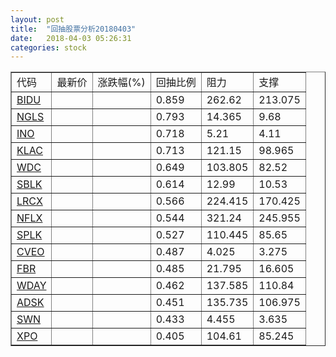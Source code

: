 ```yaml
---
layout: post
title:  "回抽股票分析20180403"
date:   2018-04-03 05:26:31
categories: stock
---
```

<script type="text/javascript">
var stockList = []
stockList.push('gb_bidu');
stockList.push('gb_ngls');
stockList.push('gb_ino');
stockList.push('gb_klac');
stockList.push('gb_wdc');
stockList.push('gb_sblk');
stockList.push('gb_lrcx');
stockList.push('gb_nflx');
stockList.push('gb_splk');
stockList.push('gb_cveo');
stockList.push('gb_fbr');
stockList.push('gb_wday');
stockList.push('gb_adsk');
stockList.push('gb_swn');
stockList.push('gb_xpo');
</script>
<table border="1">
 <tr>
 <td>代码</td>
 <td>最新价</td>
 <td>涨跌幅(%)</td>
 <td>回抽比例</td>
 <td>阻力</td>
 <td>支撑</td>
</tr>
  <tr id="bidu">
  <td><a href="http://stock.finance.sina.com.cn/usstock/quotes/BIDU.html" target="_blank">BIDU</a></td><td></td><td></td><td>0.859</td><td>262.62</td><td>213.075</td></tr>
  <tr id="ngls">
  <td><a href="http://stock.finance.sina.com.cn/usstock/quotes/NGLS.html" target="_blank">NGLS</a></td><td></td><td></td><td>0.793</td><td>14.365</td><td>9.68</td></tr>
  <tr id="ino">
  <td><a href="http://stock.finance.sina.com.cn/usstock/quotes/INO.html" target="_blank">INO</a></td><td></td><td></td><td>0.718</td><td>5.21</td><td>4.11</td></tr>
  <tr id="klac">
  <td><a href="http://stock.finance.sina.com.cn/usstock/quotes/KLAC.html" target="_blank">KLAC</a></td><td></td><td></td><td>0.713</td><td>121.15</td><td>98.965</td></tr>
  <tr id="wdc">
  <td><a href="http://stock.finance.sina.com.cn/usstock/quotes/WDC.html" target="_blank">WDC</a></td><td></td><td></td><td>0.649</td><td>103.805</td><td>82.52</td></tr>
  <tr id="sblk">
  <td><a href="http://stock.finance.sina.com.cn/usstock/quotes/SBLK.html" target="_blank">SBLK</a></td><td></td><td></td><td>0.614</td><td>12.99</td><td>10.53</td></tr>
  <tr id="lrcx">
  <td><a href="http://stock.finance.sina.com.cn/usstock/quotes/LRCX.html" target="_blank">LRCX</a></td><td></td><td></td><td>0.566</td><td>224.415</td><td>170.425</td></tr>
  <tr id="nflx">
  <td><a href="http://stock.finance.sina.com.cn/usstock/quotes/NFLX.html" target="_blank">NFLX</a></td><td></td><td></td><td>0.544</td><td>321.24</td><td>245.955</td></tr>
  <tr id="splk">
  <td><a href="http://stock.finance.sina.com.cn/usstock/quotes/SPLK.html" target="_blank">SPLK</a></td><td></td><td></td><td>0.527</td><td>110.445</td><td>85.65</td></tr>
  <tr id="cveo">
  <td><a href="http://stock.finance.sina.com.cn/usstock/quotes/CVEO.html" target="_blank">CVEO</a></td><td></td><td></td><td>0.487</td><td>4.025</td><td>3.275</td></tr>
  <tr id="fbr">
  <td><a href="http://stock.finance.sina.com.cn/usstock/quotes/FBR.html" target="_blank">FBR</a></td><td></td><td></td><td>0.485</td><td>21.795</td><td>16.605</td></tr>
  <tr id="wday">
  <td><a href="http://stock.finance.sina.com.cn/usstock/quotes/WDAY.html" target="_blank">WDAY</a></td><td></td><td></td><td>0.462</td><td>137.585</td><td>110.84</td></tr>
  <tr id="adsk">
  <td><a href="http://stock.finance.sina.com.cn/usstock/quotes/ADSK.html" target="_blank">ADSK</a></td><td></td><td></td><td>0.451</td><td>135.735</td><td>106.975</td></tr>
  <tr id="swn">
  <td><a href="http://stock.finance.sina.com.cn/usstock/quotes/SWN.html" target="_blank">SWN</a></td><td></td><td></td><td>0.433</td><td>4.455</td><td>3.635</td></tr>
  <tr id="xpo">
  <td><a href="http://stock.finance.sina.com.cn/usstock/quotes/XPO.html" target="_blank">XPO</a></td><td></td><td></td><td>0.405</td><td>104.61</td><td>85.245</td></tr>
</table>
